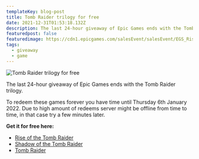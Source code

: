 ```yaml
---
templateKey: blog-post
title: Tomb Raider trilogy for free
date: 2021-12-31T01:53:18.132Z
description: The last 24-hour giveaway of Epic Games ends with the Tomb Raider trilogy
featuredpost: false
featuredimage: https://cdn1.epicgames.com/salesEvent/salesEvent/EGS_RiseoftheTombRaider20YearCelebration_CrystalDynamics_S1_2560x1440-3bd5b3c4c11d46cc2dcb06bdf2f77627
tags:
  - giveaway
  - game
---
```

![Tomb Raider trilogy for free](https://cdn1.epicgames.com/salesEvent/salesEvent/EGS_RiseoftheTombRaider20YearCelebration_CrystalDynamics_S1_2560x1440-3bd5b3c4c11d46cc2dcb06bdf2f77627)

The last 24-hour giveaway of Epic Games ends with the Tomb Raider trilogy.

To redeem these games forever you have time until Thursday 6th January 2022. Due to high amount of redeems server might be offline from time to time, in that case try a few minutes later.

**Get it for free here:**

* [Rise of the Tomb Raider](https://www.epicgames.com/store/en-US/p/rise-of-the-tomb-raider)
* [Shadow of the Tomb Raider](https://www.epicgames.com/store/en-US/p/shadow-of-the-tomb-raider)
* [Tomb Raider](https://www.epicgames.com/store/en-US/p/tomb-raider)